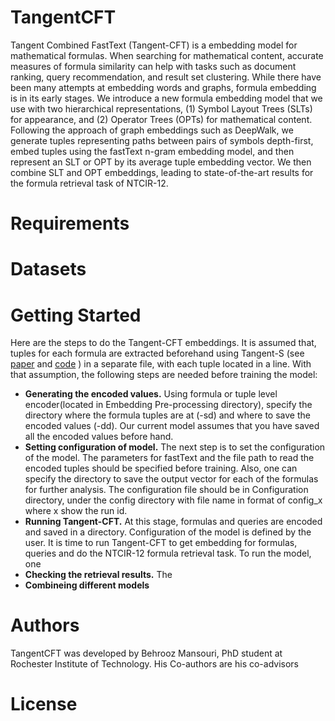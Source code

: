 # TangentCFT
Tangent Combined FastText (Tangent-CFT) is a embedding model for mathematical formulas. When searching for mathematical content, accurate measures of formula similarity can help with tasks such as document ranking, query recommendation, and result set clustering. While there have been many attempts at embedding words and graphs, formula embedding is in its early stages. 
We introduce a new formula embedding model that we use with two hierarchical representations, (1) Symbol Layout Trees (SLTs) for appearance, and (2) Operator Trees (OPTs) for mathematical content. Following the approach of graph embeddings such as DeepWalk, we generate tuples representing paths between pairs of symbols depth-first, embed tuples using the fastText n-gram embedding model, and then represent an SLT or OPT by its average tuple embedding vector. We then combine SLT and OPT embeddings, leading to state-of-the-art results for the formula retrieval task of NTCIR-12.

# Requirements

# Datasets

# Getting Started
Here are the steps to do the Tangent-CFT embeddings. It is assumed that, tuples for each formula are extracted beforehand using Tangent-S (see [paper](https://dl.acm.org/citation.cfm?id=3080748)  and [code](https://www.cs.rit.edu/~dprl/files/release_tangent_S.zip) ) in a separate file, with each tuple located in a line. With that assumption, the following steps are needed before training the model:

* **Generating the encoded values.** Using formula or tuple level encoder(located in Embedding Pre-processing directory), specify the directory where the formula tuples are at (-sd) and where to save the encoded values (-dd). Our current model assumes that you have saved all the encoded values before hand. 
* **Setting configuration of model.** The next step is to set the configuration of the model. The parameters for fastText and the file path to read the encoded tuples should be specified before training. Also, one can specify the directory to save the output vector for each of the formulas for further analysis. The configuration file should be in Configuration directory, under the config directory with file name in format of config_x where x show the run id.
* **Running Tangent-CFT.** At this stage, formulas and queries are encoded and saved in a directory. Configuration of the model is defined by the user. It is time to run Tangent-CFT to get embedding for formulas, queries and do the NTCIR-12 formula retrieval task. To run the model, one 
* **Checking the retrieval results.** The 
* **Combineing different models**

# Authors
TangentCFT was developed by Behrooz Mansouri, PhD student at Rochester Institute of Technology. His Co-authors are his co-advisors   

# License

